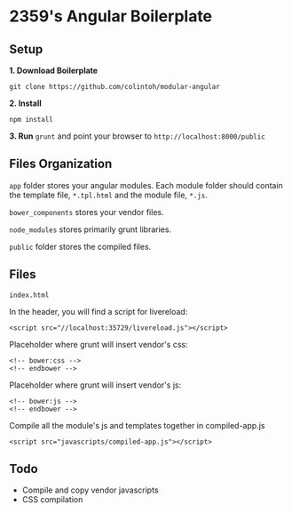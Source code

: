 2359's Angular Boilerplate
===================

Setup
-----
**1. Download Boilerplate**

`git clone https://github.com/colintoh/modular-angular`

**2. Install**

`npm install`

**3. Run**
`grunt` and point your browser to `http://localhost:8000/public`

Files Organization
--------------
`app` folder stores your angular modules. Each module folder should contain the template file, `*.tpl.html` and the module file, `*.js`.

`bower_components` stores your vendor files.

`node_modules` stores primarily grunt libraries.

`public` folder stores the compiled files.


Files
------
`index.html`

In the header, you will find a script for livereload:

	<script src="//localhost:35729/livereload.js"></script>

Placeholder where grunt will insert vendor's css:

	<!-- bower:css -->
   	<!-- endbower -->

Placeholder where grunt will insert vendor's js:

	<!-- bower:js -->
	<!-- endbower -->

Compile all the module's js and templates together in compiled-app.js

	<script src="javascripts/compiled-app.js"></script>

Todo
-----
- Compile and copy vendor javascripts
- CSS compilation

